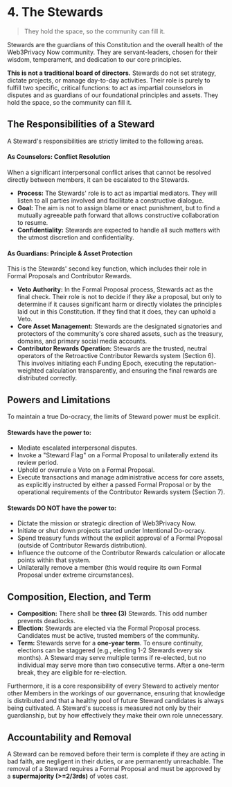 # 4. The Stewards

> They hold the space, so the community can fill it.

Stewards are the guardians of this Constitution and the overall health of the Web3Privacy Now community. They are servant-leaders, chosen for their wisdom, temperament, and dedication to our core principles.

**This is not a traditional board of directors.** Stewards do not set strategy, dictate projects, or manage day-to-day activities. Their role is purely to fulfill two specific, critical functions: to act as impartial counselors in disputes and as guardians of our foundational principles and assets. They hold the space, so the community can fill it.

## The Responsibilities of a Steward

A Steward's responsibilities are strictly limited to the following areas.

#### As Counselors: Conflict Resolution
When a significant interpersonal conflict arises that cannot be resolved directly between members, it can be escalated to the Stewards.

* **Process:** The Stewards' role is to act as impartial mediators. They will listen to all parties involved and facilitate a constructive dialogue.
* **Goal:** The aim is not to assign blame or enact punishment, but to find a mutually agreeable path forward that allows constructive collaboration to resume.
* **Confidentiality:** Stewards are expected to handle all such matters with the utmost discretion and confidentiality.

#### As Guardians: Principle & Asset Protection
This is the Stewards' second key function, which includes their role in Formal Proposals and Contributor Rewards.

* **Veto Authority:** In the Formal Proposal process, Stewards act as the final check. Their role is not to decide if they *like* a proposal, but only to determine if it causes significant harm or directly violates the principles laid out in this Constitution. If they find that it does, they can uphold a Veto.
* **Core Asset Management:** Stewards are the designated signatories and protectors of the community's core shared assets, such as the treasury, domains, and primary social media accounts.
* **Contributor Rewards Operation:** Stewards are the trusted, neutral operators of the Retroactive Contributor Rewards system (Section 6). This involves initiating each Funding Epoch, executing the reputation-weighted calculation transparently, and ensuring the final rewards are distributed correctly.

## Powers and Limitations

To maintain a true Do-ocracy, the limits of Steward power must be explicit.

#### Stewards have the power to:

* Mediate escalated interpersonal disputes.
* Invoke a "Steward Flag" on a Formal Proposal to unilaterally extend its review period.
* Uphold or overrule a Veto on a Formal Proposal.
* Execute transactions and manage administrative access for core assets, as explicitly instructed by either a passed Formal Proposal or by the operational requirements of the Contributor Rewards system (Section 7).

#### Stewards DO NOT have the power to:

* Dictate the mission or strategic direction of Web3Privacy Now.
* Initiate or shut down projects started under Intentional Do-ocracy.
* Spend treasury funds without the explicit approval of a Formal Proposal (outside of Contributor Rewards distribution).
* Influence the outcome of the Contributor Rewards calculation or allocate points within that system.
* Unilaterally remove a member (this would require its own Formal Proposal under extreme circumstances).

## Composition, Election, and Term

* **Composition:** There shall be **three (3)** Stewards. This odd number prevents deadlocks.
* **Election:** Stewards are elected via the Formal Proposal process. Candidates must be active, trusted members of the community.
* **Term:** Stewards serve for a **one-year term**. To ensure continuity, elections can be staggered (e.g., electing 1-2 Stewards every six months). A Steward may serve multiple terms if re-elected, but no individual may serve more than two consecutive terms. After a one-term break, they are eligible for re-election.

Furthermore, it is a core responsibility of every Steward to actively mentor other Members in the workings of our governance, ensuring that knowledge is distributed and that a healthy pool of future Steward candidates is always being cultivated. A Steward's success is measured not only by their guardianship, but by how effectively they make their own role unnecessary.

## Accountability and Removal

A Steward can be removed before their term is complete if they are acting in bad faith, are negligent in their duties, or are permanently unreachable. The removal of a Steward requires a Formal Proposal and must be approved by a **supermajority (>=2/3rds)** of votes cast.
